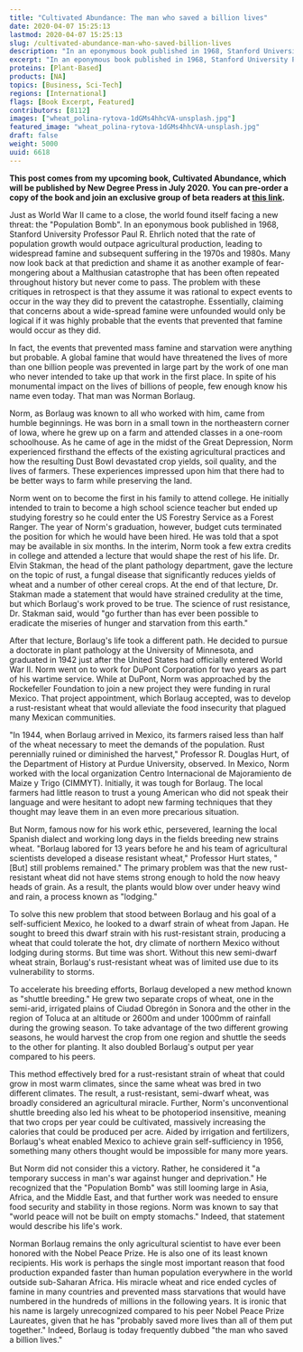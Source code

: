 ```yaml
---
title: "Cultivated Abundance: The man who saved a billion lives"
date: 2020-04-07 15:25:13
lastmod: 2020-04-07 15:25:13
slug: /cultivated-abundance-man-who-saved-billion-lives
description: "In an eponymous book published in 1968, Stanford University Professor Paul R. Ehrlich noted that the rate of population growth would outpace agricultural production, leading to widespread famine and subsequent suffering in the 1970s and 1980s. Many now look back at that prediction and shame it as another example of fear-mongering about a Malthusian catastrophe that has been often repeated throughout history but never come to pass. This post comes from my upcoming book, Cultivated Abundance, which will be published by New Degree Press in July 2020."
excerpt: "In an eponymous book published in 1968, Stanford University Professor Paul R. Ehrlich noted that the rate of population growth would outpace agricultural production, leading to widespread famine and subsequent suffering in the 1970s and 1980s. Many now look back at that prediction and shame it as another example of fear-mongering about a Malthusian catastrophe that has been often repeated throughout history but never come to pass. This post comes from my upcoming book, Cultivated Abundance, which will be published by New Degree Press in July 2020."
proteins: [Plant-Based]
products: [NA]
topics: [Business, Sci-Tech]
regions: [International]
flags: [Book Excerpt, Featured]
contributors: [8112]
images: ["wheat_polina-rytova-1dGMs4hhcVA-unsplash.jpg"]
featured_image: "wheat_polina-rytova-1dGMs4hhcVA-unsplash.jpg"
draft: false
weight: 5000
uuid: 6618
---
```

**This post comes from my upcoming book, Cultivated Abundance, which
will be published by New Degree Press in July 2020. You can pre-order a
copy of the book and join an exclusive group of beta readers at [this
link](https://www.indiegogo.com/projects/cultivated-abundance-by-mihir-pershad).**

Just as World War II came to a close, the world found itself facing a
new threat: the "Population Bomb". In an eponymous book published in
1968, Stanford University Professor Paul R. Ehrlich noted that the rate
of population growth would outpace agricultural production, leading to
widespread famine and subsequent suffering in the 1970s and 1980s. Many
now look back at that prediction and shame it as another example of
fear-mongering about a Malthusian catastrophe that has been often
repeated throughout history but never come to pass. The problem with
these critiques in retrospect is that they assume it was rational to
expect events to occur in the way they did to prevent the catastrophe.
Essentially, claiming that concerns about a wide-spread famine were
unfounded would only be logical if it was highly probable that the
events that prevented that famine would occur as they did.

In fact, the events that prevented mass famine and starvation were
anything but probable. A global famine that would have threatened the
lives of more than one billion people was prevented in large part by the
work of one man who never intended to take up that work in the first
place. In spite of his monumental impact on the lives of billions of
people, few enough know his name even today. That man was
Norman Borlaug.

Norm, as Borlaug was known to all who worked with him, came from humble
beginnings. He was born in a small town in the northeastern corner of
Iowa, where he grew up on a farm and attended classes in a one-room
schoolhouse. As he came of age in the midst of the Great Depression,
Norm experienced firsthand the effects of the existing agricultural
practices and how the resulting Dust Bowl devastated crop yields, soil
quality, and the lives of farmers. These experiences impressed upon him
that there had to be better ways to farm while preserving the land.

Norm went on to become the first in his family to attend college. He
initially intended to train to become a high school science teacher but
ended up studying forestry so he could enter the US Forestry Service as
a Forest Ranger. The year of Norm's graduation, however, budget cuts
terminated the position for which he would have been hired. He was told
that a spot may be available in six months. In the interim, Norm took a
few extra credits in college and attended a lecture that would shape the
rest of his life. Dr. Elvin Stakman, the head of the plant pathology
department, gave the lecture on the topic of rust, a fungal disease that
significantly reduces yields of wheat and a number of other cereal
crops. At the end of that lecture, Dr. Stakman made a statement that
would have strained credulity at the time, but which Borlaug's work
proved to be true. The science of rust resistance, Dr. Stakman said,
would "go further than has ever been possible to eradicate the miseries
of hunger and starvation from this earth."

After that lecture, Borlaug's life took a different path. He decided to
pursue a doctorate in plant pathology at the University of Minnesota,
and graduated in 1942 just after the United States had officially
entered World War II. Norm went on to work for DuPont Corporation for
two years as part of his wartime service. While at DuPont, Norm was
approached by the Rockefeller Foundation to join a new project they were
funding in rural Mexico. That project appointment, which Borlaug
accepted, was to develop a rust-resistant wheat that would alleviate the
food insecurity that plagued many Mexican communities.

"In 1944, when Borlaug arrived in Mexico, its farmers raised less than
half of the wheat necessary to meet the demands of the population. Rust
perennially ruined or diminished the harvest," Professor R. Douglas
Hurt, of the Department of History at Purdue University, observed. In
Mexico, Norm worked with the local organization Centro Internacional de
Majoramiento de Maize y Trigo (CIMMYT). Initially, it was tough for
Borlaug. The local farmers had little reason to trust a young American
who did not speak their language and were hesitant to adopt new farming
techniques that they thought may leave them in an even more
precarious situation.

But Norm, famous now for his work ethic, persevered, learning the local
Spanish dialect and working long days in the fields breeding new strains
wheat. "Borlaug labored for 13 years before he and his team of
agricultural scientists developed a disease resistant wheat," Professor
Hurt states, "\[But\] still problems remained." The primary problem was
that the new rust-resistant wheat did not have stems strong enough to
hold the now heavy heads of grain. As a result, the plants would blow
over under heavy wind and rain, a process known as "lodging."

To solve this new problem that stood between Borlaug and his goal of a
self-sufficient Mexico, he looked to a dwarf strain of wheat from Japan.
He sought to breed this dwarf strain with his rust-resistant strain,
producing a wheat that could tolerate the hot, dry climate of northern
Mexico without lodging during storms. But time was short. Without this
new semi-dwarf wheat strain, Borlaug's rust-resistant wheat was of
limited use due to its vulnerability to storms.

To accelerate his breeding efforts, Borlaug developed a new method known
as "shuttle breeding." He grew two separate crops of wheat, one in the
semi-arid, irrigated plains of Ciudad Obregón in Sonora and the other in
the region of Toluca at an altitude or 2600m and under 1000mm of
rainfall during the growing season. To take advantage of the two
different growing seasons, he would harvest the crop from one region and
shuttle the seeds to the other for planting. It also doubled Borlaug's
output per year compared to his peers.

This method effectively bred for a rust-resistant strain of wheat that
could grow in most warm climates, since the same wheat was bred in two
different climates. The result, a rust-resistant, semi-dwarf wheat, was
broadly considered an agricultural miracle. Further, Norm's
unconventional shuttle breeding also led his wheat to be photoperiod
insensitive, meaning that two crops per year could be cultivated,
massively increasing the calories that could be produced per acre. Aided
by irrigation and fertilizers, Borlaug's wheat enabled Mexico to achieve
grain self-sufficiency in 1956, something many others thought would be
impossible for many more years.

But Norm did not consider this a victory. Rather, he considered it "a
temporary success in man's war against hunger and deprivation." He
recognized that the "Population Bomb" was still looming large in Asia,
Africa, and the Middle East, and that further work was needed to ensure
food security and stability in those regions. Norm was known to say that
"world peace will not be built on empty stomachs." Indeed, that
statement would describe his life's work.

Norman Borlaug remains the only agricultural scientist to have ever been
honored with the Nobel Peace Prize. He is also one of its least known
recipients. His work is perhaps the single most important reason that
food production expanded faster than human population everywhere in the
world outside sub-Saharan Africa. His miracle wheat and rice ended
cycles of famine in many countries and prevented mass starvations that
would have numbered in the hundreds of millions in the following years.
It is ironic that his name is largely unrecognized compared to his peer
Nobel Peace Prize Laureates, given that he has "probably saved more
lives than all of them put together." Indeed, Borlaug is today
frequently dubbed "the man who saved a billion lives."
